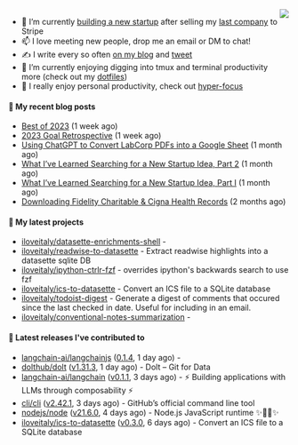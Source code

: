 <img align="right" src="https://github-readme-stats.vercel.app/api?username=iloveitaly&show_icons=true&text_color=718096&hide_title=true"/>

- 🔭 I’m currently [building a new startup](https://mikebian.co/bye-stripe-on-to-the-next-adventure/) after selling my [last company](https://suitesync.io) to Stripe
- 📫 I love meeting new people, drop me an email or DM to chat!
- ✍️ I write every so often [on my blog](http://mikebian.co/) and [tweet](https://twitter.com/mike_bianco)
- 🌱 I’m currently enjoying digging into tmux and terminal productivity more (check out my [dotfiles](https://github.com/iloveitaly/dotfiles))
- 💬 I really enjoy personal productivity, check out [hyper-focus](https://github.com/iloveitaly/hyper-focus)

#### 📜 My recent blog posts


- [Best of 2023](https://mikebian.co/best-of-2023/) (1 week ago)
- [2023 Goal Retrospective](https://mikebian.co/2023-goal-retrospective/) (1 week ago)
- [Using ChatGPT to Convert LabCorp PDFs into a Google Sheet](https://mikebian.co/using-chatgpt-to-convert-labcorp-pdfs-into-a-google-sheet/) (1 month ago)
- [What I’ve Learned Searching for a New Startup Idea, Part 2](https://mikebian.co/what-ive-learned-searching-for-a-new-startup-idea-part-2/) (1 month ago)
- [What I’ve Learned Searching for a New Startup Idea, Part I](https://mikebian.co/what-ive-learned-searching-for-a-new-startup-idea-part-i/) (1 month ago)
- [Downloading Fidelity Charitable &amp; Cigna Health Records](https://mikebian.co/downloading-fidelity-charitable-cigna-health-records/) (2 months ago)

#### 🌱 My latest projects


- [iloveitaly/datasette-enrichments-shell](https://github.com/iloveitaly/datasette-enrichments-shell) - 
- [iloveitaly/readwise-to-datasette](https://github.com/iloveitaly/readwise-to-datasette) - Extract readwise highlights into a datasette sqlite DB
- [iloveitaly/ipython-ctrlr-fzf](https://github.com/iloveitaly/ipython-ctrlr-fzf) - overrides ipython&#39;s backwards search to use fzf
- [iloveitaly/ics-to-datasette](https://github.com/iloveitaly/ics-to-datasette) - Convert an ICS file to a SQLite database
- [iloveitaly/todoist-digest](https://github.com/iloveitaly/todoist-digest) - Generate a digest of comments that occured since the last checked in date. Useful for including in an email.
- [iloveitaly/conventional-notes-summarization](https://github.com/iloveitaly/conventional-notes-summarization) - 

#### 🔭 Latest releases I've contributed to


- [langchain-ai/langchainjs](https://github.com/langchain-ai/langchainjs) ([0.1.4](https://github.com/langchain-ai/langchainjs/releases/tag/0.1.4), 1 day ago) - 
- [dolthub/dolt](https://github.com/dolthub/dolt) ([v1.31.3](https://github.com/dolthub/dolt/releases/tag/v1.31.3), 1 day ago) - Dolt – Git for Data
- [langchain-ai/langchain](https://github.com/langchain-ai/langchain) ([v0.1.1](https://github.com/langchain-ai/langchain/releases/tag/v0.1.1), 3 days ago) - ⚡ Building applications with LLMs through composability ⚡
- [cli/cli](https://github.com/cli/cli) ([v2.42.1](https://github.com/cli/cli/releases/tag/v2.42.1), 3 days ago) - GitHub’s official command line tool
- [nodejs/node](https://github.com/nodejs/node) ([v21.6.0](https://github.com/nodejs/node/releases/tag/v21.6.0), 4 days ago) - Node.js JavaScript runtime ✨🐢🚀✨
- [iloveitaly/ics-to-datasette](https://github.com/iloveitaly/ics-to-datasette) ([v0.3.0](https://github.com/iloveitaly/ics-to-datasette/releases/tag/v0.3.0), 6 days ago) - Convert an ICS file to a SQLite database
